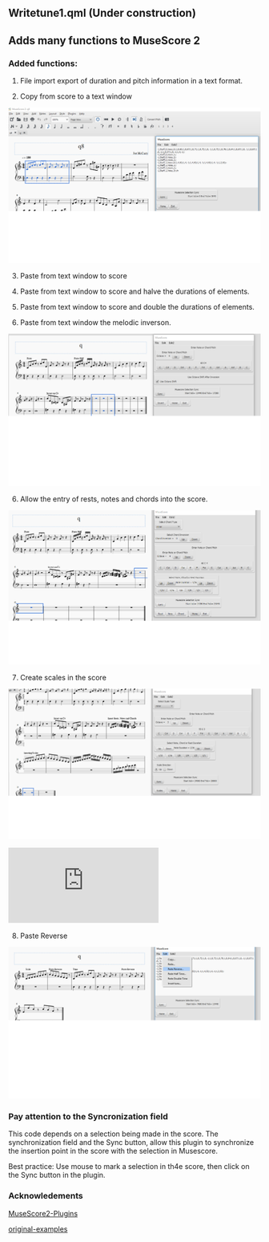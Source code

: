 ## Writetune1.qml (Under construction)
## Adds many functions to MuseScore 2
### Added functions:

1. File import export of duration and pitch information in a text format.

2. Copy from score to a text window

![CopyingSegment.png](https://github.com/ClearMemory041063/Write-tune/blob/master/CopyingSegment.png " ")

3. Paste from text window to score

4. Paste from text window to score and halve the durations of elements.

4. Paste from text window to score and double the durations of elements.

5. Paste from text window the melodic inverson.

![PastingAndInversion.png](https://github.com/ClearMemory041063/Write-tune/blob/master/PastingAndInversion.png " ")

6. Allow the entry of rests, notes and chords into the score.

![InsertRestsNotesChords.png](https://github.com/ClearMemory041063/Write-tune/blob/master/InsertRestsNotesChords.png " ")

7. Create scales in the score

![InsertScales.png](https://github.com/ClearMemory041063/Write-tune/blob/master/InsertScales.png " ")


![DemoScore.pdf](https://github.com/ClearMemory041063/Write-tune/blob/master/DemoScore.pdf " ")

8. Paste Reverse

![PasteReverse.png](https://github.com/ClearMemory041063/Write-tune/blob/master/PasteReverse.png " ")


### Pay attention to the Syncronization field 

This code depends on a selection being made in the score. The synchronization field and the Sync button, allow this plugin to synchronize the insertion point in the score with the selection in Musescore.

Best practice: Use mouse to mark a selection in th4e score, then click on the Sync button in the plugin. 

### Acknowledements

[MuseScore2-Plugins](https://github.com/pconrad/MuseScore2-Plugins)

[original-examples](https://github.com/pconrad/MuseScore2-Plugins/tree/master/original-examples)

